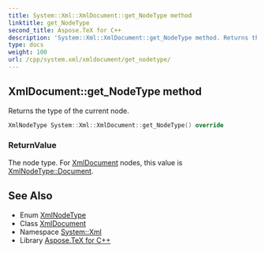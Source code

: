 ```yaml
---
title: System::Xml::XmlDocument::get_NodeType method
linktitle: get_NodeType
second_title: Aspose.TeX for C++
description: 'System::Xml::XmlDocument::get_NodeType method. Returns the type of the current node in C++.'
type: docs
weight: 100
url: /cpp/system.xml/xmldocument/get_nodetype/
---
```

## XmlDocument::get_NodeType method


Returns the type of the current node.

```cpp
XmlNodeType System::Xml::XmlDocument::get_NodeType() override
```


### ReturnValue

The node type. For [XmlDocument](../) nodes, this value is [XmlNodeType::Document](../../xmlnodetype/).

## See Also

* Enum [XmlNodeType](../../xmlnodetype/)
* Class [XmlDocument](../)
* Namespace [System::Xml](../../)
* Library [Aspose.TeX for C++](../../../)
